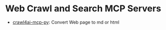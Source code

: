 # Web Crawl and Search MCP Servers

- [crawl4ai-mcp-py](./packages/crawl4ai-mcp-py/README.md): Convert Web page to md or html